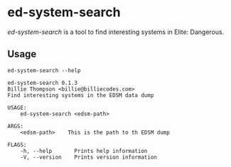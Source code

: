 # ed-system-search

*ed-system-search* is a tool to find interesting systems in Elite:
Dangerous.

## Usage

``` shell,script(name="help",expected_exit_code=0)
ed-system-search --help
```

``` text,verify(script_name="help",stream=stdout)
ed-system-search 0.1.3
Billie Thompson <billie@billiecodes.com>
Find interesting systems in the EDSM data dump

USAGE:
    ed-system-search <edsm-path>

ARGS:
    <edsm-path>    This is the path to th EDSM dump

FLAGS:
    -h, --help       Prints help information
    -V, --version    Prints version information
```
